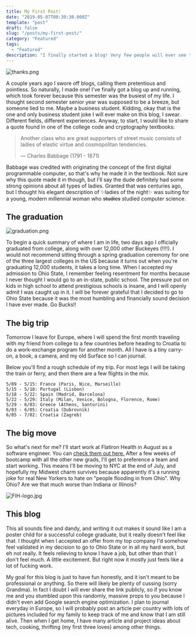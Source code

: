 ```yaml
---
title: My First Post!
date: "2019-05-07T08:30:30.000Z"
template: "post"
draft: false
slug: "/posts/my-first-post/"
category: "Featured"
tags:
  - "Featured"
description: "I finally started a blog! Very few people will ever see this, and that's okay. Actually that's good because I don't want the world reading this. That's why I deleted all my social media. Anyway, read here for a life update and a bit about the blog."
---
```

![thanks.png](/media/happy.png)

A couple years ago I swore off blogs, calling them pretentious and pointless. So naturally, I made one! I've finally got a blog up and running, which took forever because this semester was the busiest of my life. I thought second semester senior year was supposed to be a breeze, but someone lied to me. Maybe a business student. Kidding, okay that is the one and only business student joke I will ever make on this blog, I swear. Different fields, different experiences. Anyway, to start, I would like to share a quote found in one of the college code and cryptography textbooks:

> Another class who are great supporters of street music consists of ladies of elastic virtue and cosmopolitan tendencies.
>
> — Charles Babbage (1791 - 1871)

Babbage was credited with originating the concept of the first digital programmable computer, so that's why he made it in the textbook. Not sure why this quote made it in though, but I'll say the dude definitely had some strong opinions about all types of ladies. Granted that was centuries ago, but I thought his elegant description of :sparkles:ladies of the night:sparkles: was suiting for a young, modern millennial woman who ~~studies~~ studied computer science.

## The graduation

![graduation.png](/media/graduation.png)

To begin a quick summary of where I am in life, two days ago I officially graduated from college, along with over 12,000 other Buckeyes (!!!!). I would not recommend sitting through a spring graduation ceremony for one of the three largest colleges in the US because it turns out when you're graduating 12,000 students, it takes a long time. When I accepted my admission to Ohio State, I remember feeling resentment for months because I never thought I would go to an in-state, public school. The pressure put on kids in high school to attend prestigious schools is insane, and I will openly admit I was caught up in it. I will be forever grateful that I decided to go to Ohio State because it was the most humbling and financially sound decision I have ever made. Go Bucks!!

## The big trip

Tomorrow I leave for Europe, where I will spend the first month traveling with my friend from college to a few countries before heading to Croatia to do a work-exchange program for another month. All I have is a tiny carry-on, a book, a camera, and my old Surface so I can journal.

Below you'll find a rough schedule of my trip. For most legs I will be taking the train or ferry, and then there are a few flights in the mix.

```
5/09 - 5/15: France (Paris, Nice, Marseille)
5/15 - 5/18: Portugal (Lisbon)
5/18 - 5/22: Spain (Madrid, Barcelona)
5/22 - 5/29: Italy (Milan, Venice, Bologna, Florence, Rome)
5/29 - 6/03: Greece (Athens, Santorini)
6/03 - 6/05: Croatia (Dubrovnik)
6/05 - 7/02: Croatia (Zagreb)
```

## The big move

So what's next for me? I'll start work at Flatiron Health in August as a software engineer. You can [check them out here.](https://flatiron.com/) After a few weeks of bootcamp with all the other new grads, I'll get to preference a team and start working. This means I'll be moving to NYC at the end of July, and hopefully my Midwest charm survives because apparently it's a running joke for real New Yorkers to hate on "people flooding in from Ohio". Why Ohio? Are we that much worse than Indiana or Illinois?

![FIH-logo.jpg](/media/FIH-logo.jpg)

## This blog

This all sounds fine and dandy, and writing it out makes it sound like I am a poster child for a successful college graduate, but it really doesn't feel like that. I thought when I accepted an offer from my top company I'd somehow feel validated in my decision to go to Ohio State or in all my hard work, but eh not really. It feels relieving to know I have a job, but other than that I don't feel much. A little excitement. But right now it mostly just feels like a lot of fucking work.

My goal for this blog is just to have fun honestly, and it isn't meant to be professional or anything. So there will likely be plenty of cussing (sorry Grandma). In fact I doubt I will ever share the link publicly, so if you know me and you stumbled upon this randomly, massive props to you because I didn't even add Google search engine optimization. I plan to journal everyday in Europe, so I will probably post an article per country with lots of pictures included for my family to keep track of me and know that I am still alive. Then when I get home, I have many article and project ideas about tech, cooking, thrifting (my first three loves) among other things.
